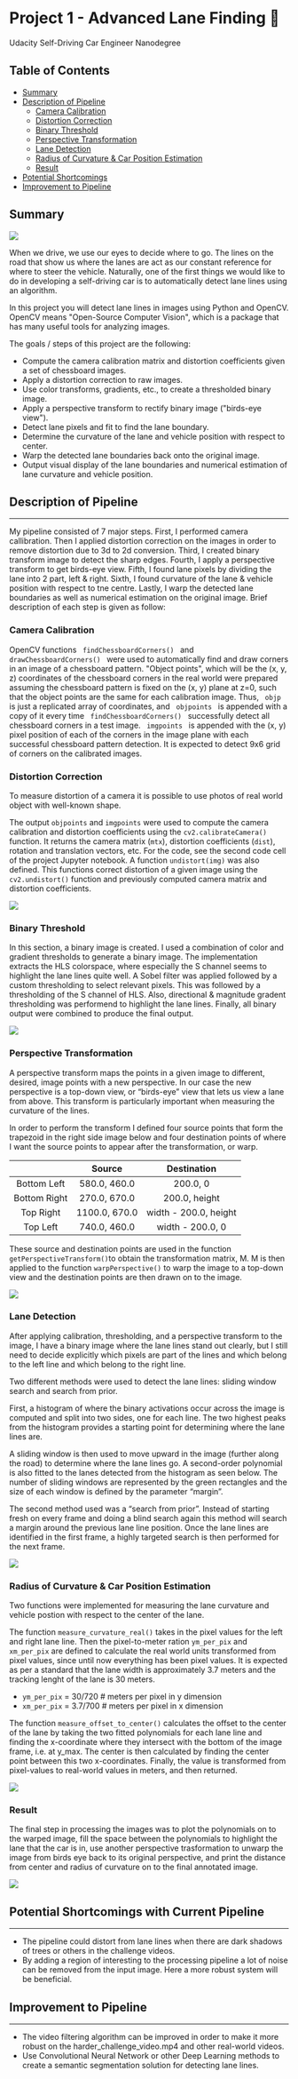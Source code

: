 Project 1 - Advanced Lane Finding :car: 
===

Udacity Self-Driving Car Engineer Nanodegree

## Table of Contents

 - [ Summary ](#sum)
 - [ Description of Pipeline ](#des)
      - [ Camera Calibration ](#cam)
      - [ Distortion Correction ](#dis)
      - [ Binary Threshold ](#bin)
      - [ Perspective Transformation ](#per)
      - [ Lane Detection ](#lan)
      - [ Radius of Curvature & Car Position Estimation ](#rad)
      - [ Result ](#res)
 - [ Potential Shortcomings ](#short)
 - [ Improvement to Pipeline ](#fut)

<a name="sum"></a>
## Summary

![](https://github.com/Ansheel9/Advanced-Lane-Lines-Detection/blob/master/harder_challenge_output.gif)

When we drive, we use our eyes to decide where to go.  The lines on the road that show us where the lanes are act as our constant reference for where to steer the vehicle.  Naturally, one of the first things we would like to do in developing a self-driving car is to automatically detect lane lines using an algorithm.

In this project you will detect lane lines in images using Python and OpenCV.  OpenCV means "Open-Source Computer Vision", which is a package that has many useful tools for analyzing images.

The goals / steps of this project are the following:

- Compute the camera calibration matrix and distortion coefficients given a set of chessboard images.
- Apply a distortion correction to raw images.
- Use color transforms, gradients, etc., to create a thresholded binary image.
- Apply a perspective transform to rectify binary image ("birds-eye view").
- Detect lane pixels and fit to find the lane boundary.
- Determine the curvature of the lane and vehicle position with respect to center.
- Warp the detected lane boundaries back onto the original image.
- Output visual display of the lane boundaries and numerical estimation of lane curvature and vehicle position.

<a name="des"></a>
## Description of Pipeline
---
My pipeline consisted of 7 major steps. First, I performed camera callibration. Then I applied distortion correction on the images in order to remove distortion due to 3d to 2d conversion. Third, I created binary transform image to detect the sharp edges. Fourth, I apply a perspective transform to get birds-eye view. Fifth, I found lane pixels by dividing the lane into 2 part, left & right. Sixth, I found curvature of the lane & vehicle position with respect to tne centre. Lastly, I warp the detected lane boundaries as well as numerical estimation on the original image. Brief description of each step is given as follow:

<a name="cam"></a>
### Camera Calibration

OpenCV functions <code> findChessboardCorners() </code> and <code> drawChessboardCorners() </code> were used to automatically find and draw corners in an image of a chessboard pattern. "Object points", which will be the (x, y, z) coordinates of the chessboard corners in the real world were prepared assuming the chessboard pattern is fixed on the (x, y) plane at z=0, such that the object points are the same for each calibration image. Thus, <code> objp </code> is just a replicated array of coordinates, and <code> objpoints </code> is appended with a copy of it every time <code> findChessboardCorners() </code> successfully detect all chessboard corners in a test image. <code> imgpoints </code> is appended with the (x, y) pixel position of each of the corners in the image plane with each successful chessboard pattern detection. It is expected to detect 9x6 grid of corners on the calibrated images.

<a name="dis"></a>
### Distortion Correction

To measure distortion of a camera it is possible to use photos of real world object with well-known shape.

The output `objpoints` and `imgpoints` were used to compute the camera calibration and distortion coefficients using the `cv2.calibrateCamera()` function. It returns the camera matrix (`mtx`), distortion coefficients (`dist`), rotation and translation vectors, etc. For the code, see the second code cell of the project Jupyter notebook. A function `undistort(img)` was also defined. This functions correct distortion of a given image using the `cv2.undistort()` function and previously computed camera matrix and distortion coefficients.

![](https://github.com/Ansheel9/Advanced-Lane-Lines-Detection/blob/master/examples/undistort_output.png)

<a name="bin"></a>
### Binary Threshold

In this section, a binary image is created. I used a combination of color and gradient thresholds to generate a binary image. The implementation extracts the HLS colorspace, where especially the S channel seems to highlight the lane lines quite well. A Sobel filter was applied followed by a custom thresholding to select relevant pixels. This was followed by a thresholding of the S channel of HLS. Also, directional & magnitude gradent thresholding was performend to highlight the lane lines. Finally, all binary output were combined to produce the final output.

![](https://github.com/Ansheel9/Advanced-Lane-Lines-Detection/blob/master/examples/binary_combo_example.jpg)

<a name="per"></a>
### Perspective Transformation

A perspective transform maps the points in a given image to different, desired, image points with a new perspective. In our case the new perspective is a top-down view, or “birds-eye” view that lets us view a lane from above. This transform is particularly important when measuring the curvature of the lines.  

 In order to perform the transform I defined four source points that form the trapezoid in the right side image below and four destination points of where I want the source points to appear after the transformation, or warp. 

|                       | Source        | Destination | 
|:---------------:|:-------------:|:-------------:| 
| Bottom Left   | 580.0, 460.0     | 200.0, 0     | 
| Bottom Right | 270.0, 670.0   | 200.0, height   |
| Top Right       | 1100.0, 670.0     | width - 200.0, height      |
| Top Left          | 740.0, 460.0   | width - 200.0, 0        |

These source and destination points are used in the function
`getPerspectiveTransform()`to obtain the transformation matrix, M. M is then applied to the function `warpPerspective()` to warp the image to a top-down view and the destination points are then drawn on to the image. 

![](https://github.com/Ansheel9/Advanced-Lane-Lines-Detection/blob/master/examples/color_fit_lines.jpg)

<a name="lan"></a>
### Lane Detection

After applying calibration, thresholding, and a perspective transform to the image, I have a binary image where the lane lines stand out clearly, but I still need to decide explicitly which pixels are part of the lines and which belong to the left line and which belong to the right line.

Two different methods were used to detect the lane lines: sliding window search and search from prior.

First, a histogram of where the binary activations occur across the image is computed and split into two sides, one for each line. The two highest peaks from the histogram provides a starting point for determining where the lane lines are.

A sliding window is then used to move upward in the image (further along the road) to determine where the lane lines go. A second-order polynomial is also fitted to the lanes detected from the histogram as seen below. The number of sliding windows are represented by the green rectangles and the size of each window is defined by the parameter “margin”.

The second method used was a “search from prior”. Instead of starting fresh on every frame and doing a blind search again this method will search a margin around the previous lane line position. Once the lane lines are identified in the first frame, a highly targeted search is then performed for the next frame.

![](https://github.com/Ansheel9/Advanced-Lane-Lines-Detection/blob/master/examples/warped_straight_lines.jpg)

<a name="rad"></a>
### Radius of Curvature & Car Position Estimation

Two functions were implemented for measuring the lane curvature and vehicle postion with respect to the center of the lane.

The function `measure_curvature_real()` takes in the pixel values for the left and right lane line. Then the pixel-to-meter ration `ym_per_pix` and `xm_per_pix` are defined to calculate the real world units transformed from pixel values, since until now everything has been pixel values. It is expected as per a standard that the lane width is approximately 3.7 meters and the tracking lenght of the lane is 30 meters.

* `ym_per_pix` = 30/720 # meters per pixel in y dimension
* `xm_per_pix` = 3.7/700 # meters per pixel in x dimension

The function `measure_offset_to_center()` calculates the offset to the center of the lane by taking the two fitted polynomials for each lane line and finding the x-coordinate where they intersect with the bottom of the image frame, i.e. at y_max. The center is then calculated by finding the center point between this two x-coordinates. Finally, the value is transformed from pixel-values to real-world values in meters, and then returned.

![](https://github.com/Ansheel9/Advanced-Lane-Lines-Detection/blob/master/examples/color_fit_lines.jpg)

<a name="res"></a>
### Result

The final step in processing the images was to plot the polynomials on to the warped image, fill the space between the polynomials to highlight the lane that the car is in, use another perspective trasformation to unwarp the image from birds eye back to its original perspective, and print the distance from center and radius of curvature on to the final annotated image.

![](https://github.com/Ansheel9/Advanced-Lane-Lines-Detection/blob/master/examples/example_output.jpg)

<a name="short"></a>
## Potential Shortcomings with Current Pipeline
---
 - The pipeline could distort from lane lines when there are dark shadows of trees or others in the challenge videos.
 - By adding a region of interesting to the processing pipeline a lot of noise can be removed from the input image. Here a more robust system will be beneficial.

<a name="fut"></a>
## Improvement to Pipeline
---
 - The video filtering algorithm can be improved in order to make it more robust on the harder_challenge_video.mp4 and other real-world videos.
 - Use Convolutional Neural Network or other Deep Learning methods to create a semantic segmentation solution for detecting lane lines.



